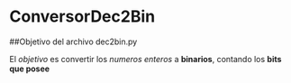 # ConversorDec2Bin
##Objetivo del archivo dec2bin.py

El *objetivo* es convertir los _numeros enteros_ a **binarios**, contando los **bits que posee**
